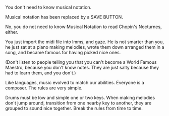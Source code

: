 You don't need to know musical notation.

Musical notation has been replaced by a SAVE BUTTON.

No, you do not need to know Musical Notation to read Chopin's Nocturnes,
either.

You just import the midi file into lmms, and gaze. He is not smarter than
you, he just sat at a piano making melodies, wrote them down arranged them
in a song, and became famous for having picked nice ones.

(Don't listen to people telling you that you can't become a World Famous
Maestro, because you don't know notes. They are just salty because they had
to learn them, and you don't.)

Like languages, music evolved to match our abilities. Everyone is a
composer. The rules are very simple.

Drums must be low and simple one or two keys. When making melodies don't
jump around, transition from one nearby key to another, they are grouped to
sound nice together. Break the rules from time to time.